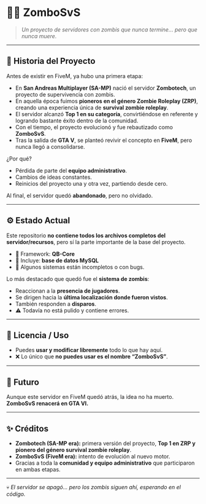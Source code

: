 # 🧟‍♂️ ZomboSvS  

> *Un proyecto de servidores con zombis que nunca termine… pero que nunca muere.*  

---

## 📖 Historia del Proyecto
Antes de existir en FiveM, ya hubo una primera etapa:  
- En **San Andreas Multiplayer (SA-MP)** nació el servidor **Zombotech**, un proyecto de supervivencia con zombis.  
- En aquella época fuimos **pioneros en el género Zombie Roleplay (ZRP)**, creando una experiencia única de **survival zombie roleplay**.  
- El servidor alcanzó **Top 1 en su categoría**, convirtiéndose en referente y logrando bastante éxito dentro de la comunidad.  
- Con el tiempo, el proyecto evolucionó y fue rebautizado como **ZomboSvS**.  
- Tras la salida de **GTA V**, se planteó revivir el concepto en **FiveM**, pero nunca llegó a consolidarse.  

¿Por qué?  
- Pérdida de parte del **equipo administrativo**.  
- Cambios de ideas constantes.  
- Reinicios del proyecto una y otra vez, partiendo desde cero.  

Al final, el servidor quedó **abandonado**, pero no olvidado.  

---

## ⚙️ Estado Actual
Este repositorio **no contiene todos los archivos completos del servidor/recursos**, pero sí la parte importante de la base del proyecto.  

- 🔧 Framework: **QB-Core**  
- 💾 Incluye: **base de datos MySQL**  
- 🧩 Algunos sistemas están incompletos o con bugs.  

Lo más destacado que quedó fue el **sistema de zombis**:  
- Reaccionan a la **presencia de jugadores**.  
- Se dirigen hacia la **última localización donde fueron vistos**.  
- También responden a **disparos**.  
- ⚠️ Todavía no está pulido y contiene errores.  

---

## 📜 Licencia / Uso
- Puedes **usar y modificar libremente** todo lo que hay aquí.  
- ❌ Lo único que **no puedes usar es el nombre “ZomboSvS”**.  

---

## 🚧 Futuro
Aunque este servidor en FiveM quedó atrás, la idea no ha muerto.  
**ZomboSvS renacerá en GTA VI.**  

---

## ✨ Créditos
- **Zombotech (SA-MP era):** primera versión del proyecto, **Top 1 en ZRP y pionero del género survival zombie roleplay**.  
- **ZomboSvS (FiveM era):** intento de evolución al nuevo motor.  
- Gracias a toda la **comunidad y equipo administrativo** que participaron en ambas etapas.  

---

💀 *El servidor se apagó… pero los zombis siguen ahí, esperando en el código.*  

